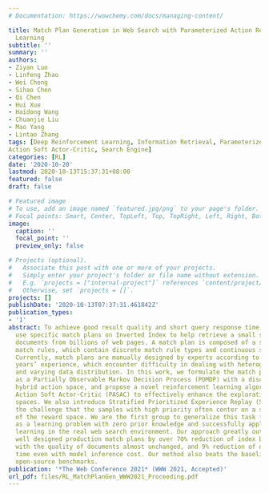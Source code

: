 ```yaml
---
# Documentation: https://wowchemy.com/docs/managing-content/

title: Match Plan Generation in Web Search with Parameterized Action Reinforcement
  Learning
subtitle: ''
summary: ''
authors:
- Ziyan Luo
- Linfeng Zhao
- Wei Cheng
- Sihao Chen
- Qi Chen
- Hui Xue
- Haidong Wang
- Chuanjie Liu
- Mao Yang
- Lintao Zhang
tags: [Deep Reinforcement Learning, Information Retrieval, Parameterized
Action Soft Actor-Critic, Search Engine]
categories: [RL]
date: '2020-10-20'
lastmod: 2020-10-13T15:37:31+08:00
featured: false
draft: false

# Featured image
# To use, add an image named `featured.jpg/png` to your page's folder.
# Focal points: Smart, Center, TopLeft, Top, TopRight, Left, Right, BottomLeft, Bottom, BottomRight.
image:
  caption: ''
  focal_point: ''
  preview_only: false

# Projects (optional).
#   Associate this post with one or more of your projects.
#   Simply enter your project's folder or file name without extension.
#   E.g. `projects = ["internal-project"]` references `content/project/deep-learning/index.md`.
#   Otherwise, set `projects = []`.
projects: []
publishDate: '2020-10-13T07:37:31.461842Z'
publication_types:
- '1'
abstract: To achieve good result quality and short query response time, search engines
  use specific match plans on Inverted Index to help retrieve a small set of relevant
  documents from billions of web pages. A match plan is composed of a sequence of
  match rules, which contain discrete match rule types and continuous stopping quotas.
  Currently, match plans are manually designed by experts according to their several
  years’ experience, which encounter difficulty in dealing with heterogeneous queries
  and varying data distribution. In this work, we formulate the match plan generation
  as a Partially Observable Markov Decision Process (POMDP) with a discrete-continuous
  hybrid action space, and propose a novel reinforcement learning algorithm Parameterized
  Action Soft Actor-Critic (PASAC) to effectively enhance the exploration in both
  spaces. We also introduce Stratified Prioritized Experience Replay (SPER) to address
  the challenge that the samples with high priority often center on a small range
  of the reward space. We are the first group to generalize this task for all queries
  as a learning problem with zero prior knowledge and successfully apply deep reinforcement
  learning in the real web search environment. Our approach greatly outperforms the
  well designed production match plans by over 70% reduction of index block accesses
  with the quality of documents almost unchanged, and 9% reduction of query response
  time even with model inference cost. Our method also beats the baselines on some
  open-source benchmarks.
publication: '*The Web Conference 2021* (WWW 2021, Accepted)'
url_pdf: files/RL_MatchPlanGen_WWW2021_Proceeding.pdf
---
```

